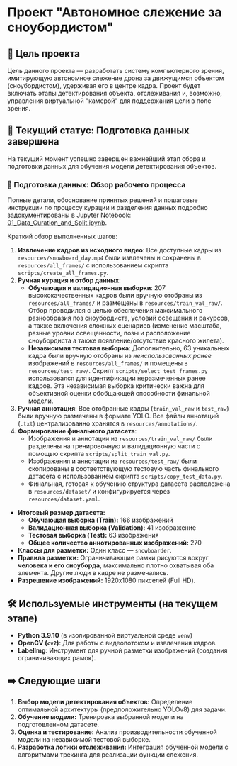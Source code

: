 # Проект "Автономное слежение за сноубордистом"

## 🎯 Цель проекта

Цель данного проекта — разработать систему компьютерного зрения, имитирующую автономное слежение дрона за движущимся объектом (сноубордистом), удерживая его в центре кадра. Проект будет включать этапы детектирования объекта, отслеживания и, возможно, управления виртуальной "камерой" для поддержания цели в поле зрения.

## 🚀 Текущий статус: Подготовка данных завершена

На текущий момент успешно завершен важнейший этап сбора и подготовки данных для обучения модели детектирования объектов.

### 📁 Подготовка данных: Обзор рабочего процесса

Полные детали, обоснование принятых решений и пошаговые инструкции по процессу курации и разделения данных подробно задокументированы в Jupyter Notebook: [01_Data_Curation_and_Split.ipynb](notebooks/01_Data_Curation_and_Split.ipynb).

Краткий обзор выполненных шагов:

1.  **Извлечение кадров из исходного видео**: Все доступные кадры из `resources/snowboard_day.mp4` были извлечены и сохранены в `resources/all_frames/` с использованием скрипта `scripts/create_all_frames.py`.
2.  **Ручная курация и отбор данных**:
    * **Обучающая и валидационная выборки**: 207 высококачественных кадров были вручную отобраны из `resources/all_frames/` и размещены в `resources/train_val_raw/`. Отбор проводился с целью обеспечения максимального разнообразия поз сноубордиста, условий освещения и ракурсов, а также включения сложных сценариев (изменение масштаба, разные уровни освещенности, позы и расположение сноубордиста а также появление/отсутствие красного жилета).
    * **Независимая тестовая выборка**: Дополнительно, 63 уникальных кадра были вручную отобраны из *неиспользованных ранее* изображений в `resources/all_frames/` и помещены в `resources/test_raw/`. Скрипт `scripts/select_test_frames.py` использовался для идентификации неразмеченных ранее кадров. Эта независимая выборка критически важна для объективной оценки обобщающей способности финальной модели.
3.  **Ручная аннотация**: Все отобранные кадры (`train_val_raw` и `test_raw`) были вручную размечены в формате YOLO. Все файлы аннотаций (`.txt`) централизованно хранятся в `resources/annotations/`.
4.  **Формирование финального датасета**:
    * Изображения и аннотации из `resources/train_val_raw/` были разделены на тренировочную и валидационную части с помощью скрипта `scripts/split_train_val.py`.
    * Изображения и аннотации из `resources/test_raw/` были скопированы в соответствующую тестовую часть финального датасета с использованием скрипта `scripts/copy_test_data.py`.
    * Финальная, готовая к обучению структура датасета расположена в `resources/dataset/` и конфигурируется через `resources/dataset.yaml`.

* **Итоговый размер датасета:**
    * **Обучающая выборка (Train):** 166 изображений
    * **Валидационная выборка (Validation):** 41 изображение
    * **Тестовая выборка (Test):** 63 изображения
    * **Общее количество аннотированных изображений:** 270
* **Классы для разметки:** Один класс — `snowboarder`.
* **Правила разметки:** Ограничивающие рамки рисуются вокруг **человека и его сноуборда**, максимально плотно охватывая оба элемента. Другие люди в кадре не размечались.
* **Разрешение изображений:** 1920x1080 пикселей (Full HD).

## 🛠️ Используемые инструменты (на текущем этапе)
* **Python 3.9.10** (в изолированной виртуальной среде `venv`)
* **OpenCV (`cv2`)**: Для работы с видеопотоком и извлечения кадров.
* **LabelImg**: Инструмент для ручной разметки изображений (создания ограничивающих рамок).

## ➡️ Следующие шаги
1.  **Выбор модели детектирования объектов:** Определение оптимальной архитектуры (предположительно YOLOv8) для задачи.
2.  **Обучение модели:** Тренировка выбранной модели на подготовленном датасете.
3.  **Оценка и тестирование:** Анализ производительности обученной модели на независимой тестовой выборке.
4.  **Разработка логики отслеживания:** Интеграция обученной модели с алгоритмами трекинга для реализации функции слежения.